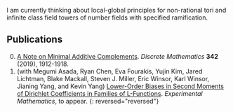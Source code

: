 I am currently thinking about local-global principles for non-rational tori and infinite class field towers of number fields with specified ramification.

## Publications 

0. [A Note on Minimal Additive Complements](https://arxiv.org/abs/1708.01287). _Discrete Mathematics_ **342** (2019), 1912-1918.
0. (with Megumi Asada, Ryan Chen, Eva Fourakis, Yujin Kim, Jared Lichtman, Blake Mackall, Steven J. Miller, Eric Winsor, Karl Winsor, Jianing Yang, and Kevin Yang) [Lower-Order Biases in Second Moments of Dirichlet Coefficients in Families of L-Functions](https://arxiv.org/abs/1808.06056). _Experimental Mathematics_, to appear.
{: reversed="reversed"}
